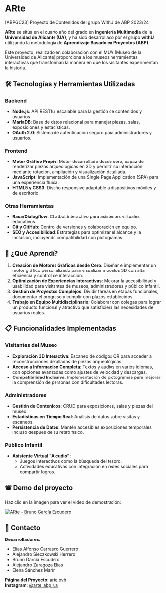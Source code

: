 # ARte

[ABPGC23] Proyecto de Contenidos del grupo WithU de ABP 2023/24

**ARte** se sitúa en el cuarto año del grado en **Ingeniería Multimedia** de la **Universidad de Alicante (UA)**, y ha sido desarrollado por el grupo **withU** utilizando la metodología de **Aprendizaje Basado en Proyectos (ABP)**. 

Este proyecto, realizado en colaboracion con el MUA (Museo de la Universidad de Alicante) proporciona a los museos herramientas interactivas que transforman la manera en que los visitantes experimentan la historia.


## 🛠️ Tecnologías y Herramientas Utilizadas

### Backend
- **Node.js**: API RESTful escalable para la gestión de contenidos y usuarios.
- **MariaDB**: Base de datos relacional para manejar piezas, salas, exposiciones y estadísticas.
- **OAuth 2.0**: Sistema de autenticación seguro para administradores y usuarios.

### Frontend
- **Motor Gráfico Propio**: Motor desarrollado desde cero, capaz de renderizar piezas arqueológicas en 3D y permitir su interacción mediante rotación, ampliación y visualización detallada.
- **JavaScript**: Implementación de una Single Page Application (SPA) para una experiencia fluida.
- **HTML5 y CSS3**: Diseño responsive adaptable a dispositivos móviles y de escritorio.

### Otras Herramientas
- **Rasa/Dialogflow**: Chatbot interactivo para asistentes virtuales educativos.
- **Git y GitHub**: Control de versiones y colaboración en equipo.
- **SEO y Accesibilidad**: Estrategias para optimizar el alcance y la inclusión, incluyendo compatibilidad con pictogramas.


## 🎯 ¿Qué Aprendí?

1. **Creación de Motores Gráficos desde Cero**: Diseñar e implementar un motor gráfico personalizado para visualizar modelos 3D con alta eficiencia y control de interacción.
2. **Optimización de Experiencias Interactivas**: Mejorar la accesibilidad y usabilidad para visitantes de museos, administradores y público infantil.
3. **Gestión de Proyectos Complejos**: Dividir tareas en etapas funcionales, documentar el progreso y cumplir con plazos establecidos.
4. **Trabajo en Equipo Multidisciplinario**: Colaborar con colegas para lograr un producto funcional y atractivo que satisficiera las necesidades de usuarios reales.


## 📋 Funcionalidades Implementadas

### Visitantes del Museo
- **Exploración 3D Interactiva**: Escaneo de códigos QR para acceder a reconstrucciones detalladas de piezas arqueológicas.
- **Acceso a Información Completa**: Textos y audios en varios idiomas, con opciones avanzadas como ajustes de velocidad y descargas.
- **Compatibilidad Inclusiva**: Implementación de pictogramas para mejorar la comprensión de personas con dificultades lectoras.

### Administradores
- **Gestión de Contenidos**: CRUD para exposiciones, salas y piezas del museo.
- **Estadísticas en Tiempo Real**: Análisis de datos sobre visitas y escaneos.
- **Persistencia de Datos**: Mantén accesibles exposiciones temporales incluso después de su retiro físico.

### Público Infantil
- **Asistente Virtual "Alcudio"**:
  - Juegos interactivos como la búsqueda del tesoro.
  - Actividades educativas con integración en redes sociales para compartir logros.


## 📽️ Demo del proyecto  

Haz clic en la imagen para ver el video de demostración:  

[![ARte - Bruno García Escudero](https://img.youtube.com/vi/-byk7npR5nE/0.jpg)](https://www.youtube.com/watch?v=-byk7npR5nE)

## 📧 Contacto

**Desarrolladores:**
- Elías Alfonso Carrasco Guerrero  
- Alejandro Sieczkowski Herrero  
- Bruno García Escudero  
- Alejandro Zaragoza Elías  
- Elena Sánchez Marín  

**Página del Proyecto**: [arte.ovh](https://arte.ovh)  
**Instagram**: [@arte_abp_ua](https://instagram.com/arte_abp_ua)


  


